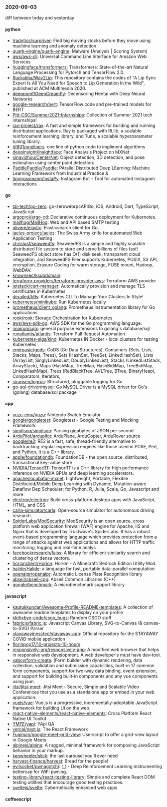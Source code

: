 ### 2020-09-03
diff between today and yesterday

#### python
* [tradytics/surpriver](https://github.com/tradytics/surpriver): Find big moving stocks before they move using machine learning and anomaly detection
* [quark-engine/quark-engine](https://github.com/quark-engine/quark-engine): Malware (Analysis | Scoring System)
* [aws/aws-cli](https://github.com/aws/aws-cli): Universal Command Line Interface for Amazon Web Services
* [huggingface/transformers](https://github.com/huggingface/transformers): Transformers: State-of-the-art Natural Language Processing for Pytorch and TensorFlow 2.0.
* [Rudrabha/Wav2Lip](https://github.com/Rudrabha/Wav2Lip): This repository contains the codes of "A Lip Sync Expert Is All You Need for Speech to Lip Generation In the Wild", published at ACM Multimedia 2020.
* [deeppomf/DeepCreamPy](https://github.com/deeppomf/DeepCreamPy): Decensoring Hentai with Deep Neural Networks
* [google-research/bert](https://github.com/google-research/bert): TensorFlow code and pre-trained models for BERT
* [Pitt-CSC/Summer2021-Internships](https://github.com/Pitt-CSC/Summer2021-Internships): Collection of Summer 2021 tech internships!
* [ray-project/ray](https://github.com/ray-project/ray): A fast and simple framework for building and running distributed applications. Ray is packaged with RLlib, a scalable reinforcement learning library, and Tune, a scalable hyperparameter tuning library.
* [tjf801/oneliners](https://github.com/tjf801/oneliners): one line of python code to impliment algorithms
* [deepinsight/insightface](https://github.com/deepinsight/insightface): Face Analysis Project on MXNet
* [xingyizhou/CenterNet](https://github.com/xingyizhou/CenterNet): Object detection, 3D detection, and pose estimation using center point detection:
* [PaddlePaddle/Paddle](https://github.com/PaddlePaddle/Paddle): PArallel Distributed Deep LEarning: Machine Learning Framework from Industrial Practice &
* [timgrossmann/InstaPy](https://github.com/timgrossmann/InstaPy):  Instagram Bot - Tool for automated Instagram interactions

#### go
* [tal-tech/go-zero](https://github.com/tal-tech/go-zero): go-zerowebrpcAPIGo, iOS, Android, Dart, TypeScript, JavaScript
* [argoproj/argo-cd](https://github.com/argoproj/argo-cd): Declarative continuous deployment for Kubernetes.
* [mailhog/MailHog](https://github.com/mailhog/MailHog): Web and API based SMTP testing
* [olivere/elastic](https://github.com/olivere/elastic): Elasticsearch client for Go.
* [jaeles-project/jaeles](https://github.com/jaeles-project/jaeles): The Swiss Army knife for automated Web Application Testing
* [chrislusf/seaweedfs](https://github.com/chrislusf/seaweedfs): SeaweedFS is a simple and highly scalable distributed file system to store and serve billions of files fast! SeaweedFS object store has O(1) disk seek, transparent cloud integration, and SeaweedFS Filer supports Kubernetes, POSIX, S3 API, encryption, Erasure Coding for warm storage, FUSE mount, Hadoop, WebDAV.
* [knownsec/ksubdomain](https://github.com/knownsec/ksubdomain): 
* [terraform-providers/terraform-provider-aws](https://github.com/terraform-providers/terraform-provider-aws): Terraform AWS provider
* [jetstack/cert-manager](https://github.com/jetstack/cert-manager): Automatically provision and manage TLS certificates in Kubernetes
* [derailed/k9s](https://github.com/derailed/k9s):  Kubernetes CLI To Manage Your Clusters In Style!
* [kubernetes/minikube](https://github.com/kubernetes/minikube): Run Kubernetes locally
* [prometheus/client_golang](https://github.com/prometheus/client_golang): Prometheus instrumentation library for Go applications
* [rook/rook](https://github.com/rook/rook): Storage Orchestration for Kubernetes
* [aws/aws-sdk-go](https://github.com/aws/aws-sdk-go): AWS SDK for the Go programming language.
* [jmoiron/sqlx](https://github.com/jmoiron/sqlx): general purpose extensions to golang's database/sql
* [runatlantis/atlantis](https://github.com/runatlantis/atlantis): Terraform Pull Request Automation
* [kubernetes-sigs/kind](https://github.com/kubernetes-sigs/kind): Kubernetes IN Docker - local clusters for testing Kubernetes
* [emirpasic/gods](https://github.com/emirpasic/gods): GoDS (Go Data Structures). Containers (Sets, Lists, Stacks, Maps, Trees), Sets (HashSet, TreeSet, LinkedHashSet), Lists (ArrayList, SinglyLinkedList, DoublyLinkedList), Stacks (LinkedListStack, ArrayStack), Maps (HashMap, TreeMap, HashBidiMap, TreeBidiMap, LinkedHashMap), Trees (RedBlackTree, AVLTree, BTree, BinaryHeap), Comparators, Iterators, 
* [sirupsen/logrus](https://github.com/sirupsen/logrus): Structured, pluggable logging for Go.
* [go-sql-driver/mysql](https://github.com/go-sql-driver/mysql): Go MySQL Driver is a MySQL driver for Go's (golang) database/sql package

#### cpp
* [yuzu-emu/yuzu](https://github.com/yuzu-emu/yuzu): Nintendo Switch Emulator
* [google/googletest](https://github.com/google/googletest): Googletest - Google Testing and Mocking Framework
* [simdjson/simdjson](https://github.com/simdjson/simdjson): Parsing gigabytes of JSON per second
* [ArduPilot/ardupilot](https://github.com/ArduPilot/ardupilot): ArduPlane, ArduCopter, ArduRover source
* [google/re2](https://github.com/google/re2): RE2 is a fast, safe, thread-friendly alternative to backtracking regular expression engines like those used in PCRE, Perl, and Python. It is a C++ library.
* [apple/foundationdb](https://github.com/apple/foundationdb): FoundationDB - the open source, distributed, transactional key-value store
* [NVIDIA/TensorRT](https://github.com/NVIDIA/TensorRT): TensorRT is a C++ library for high performance inference on NVIDIA GPUs and deep learning accelerators.
* [apache/incubator-mxnet](https://github.com/apache/incubator-mxnet): Lightweight, Portable, Flexible Distributed/Mobile Deep Learning with Dynamic, Mutation-aware Dataflow Dep Scheduler; for Python, R, Julia, Scala, Go, Javascript and more
* [electron/electron](https://github.com/electron/electron): Build cross-platform desktop apps with JavaScript, HTML, and CSS
* [carla-simulator/carla](https://github.com/carla-simulator/carla): Open-source simulator for autonomous driving research.
* [SpiderLabs/ModSecurity](https://github.com/SpiderLabs/ModSecurity): ModSecurity is an open source, cross platform web application firewall (WAF) engine for Apache, IIS and Nginx that is developed by Trustwave's SpiderLabs. It has a robust event-based programming language which provides protection from a range of attacks against web applications and allows for HTTP traffic monitoring, logging and real-time analys
* [facebookresearch/faiss](https://github.com/facebookresearch/faiss): A library for efficient similarity search and clustering of dense vectors.
* [horionclient/Horion](https://github.com/horionclient/Horion): Horion - A Minecraft: Bedrock Edition Utility Mod.
* [halide/Halide](https://github.com/halide/Halide): a language for fast, portable data-parallel computation
* [openalpr/openalpr](https://github.com/openalpr/openalpr): Automatic License Plate Recognition library
* [abseil/abseil-cpp](https://github.com/abseil/abseil-cpp): Abseil Common Libraries (C++)
* [google/benchmark](https://github.com/google/benchmark): A microbenchmark support library

#### javascript
* [kautukkundan/Awesome-Profile-README-templates](https://github.com/kautukkundan/Awesome-Profile-README-templates): A collection of awesome readme templates to display on your profile
* [kkthxbye-code/csgo_bugs](https://github.com/kkthxbye-code/csgo_bugs): Random CSGO stuff
* [fabricjs/fabric.js](https://github.com/fabricjs/fabric.js): Javascript Canvas Library, SVG-to-Canvas (& canvas-to-SVG) Parser
* [stayawayinesctec/stayaway-app](https://github.com/stayawayinesctec/stayaway-app): Official repository for the STAYAWAY COVID mobile application
* [florinpop17/10-projects-10-hours](https://github.com/florinpop17/10-projects-10-hours): 
* [responsively-org/responsively-app](https://github.com/responsively-org/responsively-app): A modified web browser that helps in responsive web development. A web developer's must have dev-tool.
* [xaboy/form-create](https://github.com/xaboy/form-create):  |Form builder with dynamic rendering, data collection, validation and submission capabilities, built-in 17 common form components, support for two-way data binding, event extension, and support for building built-in components and any vue components using json.
* [jitsi/jitsi-meet](https://github.com/jitsi/jitsi-meet): Jitsi Meet - Secure, Simple and Scalable Video Conferences that you use as a standalone app or embed in your web application.
* [vuejs/vue](https://github.com/vuejs/vue):  Vue.js is a progressive, incrementally-adoptable JavaScript framework for building UI on the web.
* [react-native-elements/react-native-elements](https://github.com/react-native-elements/react-native-elements): Cross Platform React Native UI Toolkit
* [YMFE/yapi](https://github.com/YMFE/yapi): YApi QA
* [vercel/next.js](https://github.com/vercel/next.js): The React Framework
* [Fugiman/google-meet-grid-view](https://github.com/Fugiman/google-meet-grid-view): Userscript to offer a grid-view layout in Google Meets
* [alpinejs/alpine](https://github.com/alpinejs/alpine): A rugged, minimal framework for composing JavaScript behavior in your markup.
* [kenwheeler/slick](https://github.com/kenwheeler/slick): the last carousel you'll ever need
* [harvest-finance/harvest](https://github.com/harvest-finance/harvest): Bread for the people!
* [evilsocket/pwnagotchi](https://github.com/evilsocket/pwnagotchi): (_) - Deep Reinforcement Learning instrumenting bettercap for WiFi pwning.
* [testing-library/react-testing-library](https://github.com/testing-library/react-testing-library):  Simple and complete React DOM testing utilities that encourage good testing practices.
* [sveltejs/svelte](https://github.com/sveltejs/svelte): Cybernetically enhanced web apps

#### coffeescript
